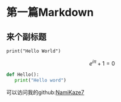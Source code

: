 # 第一篇Markdown

##  来个副标题



`print("Hello World")`


$$
e^{ i \pi}+1=0
$$

 ```python
def Hello():
    print("Hello word")
 ```



可以访问我的github:[NamiKaze7](https://github.com/NamiKaze7)




